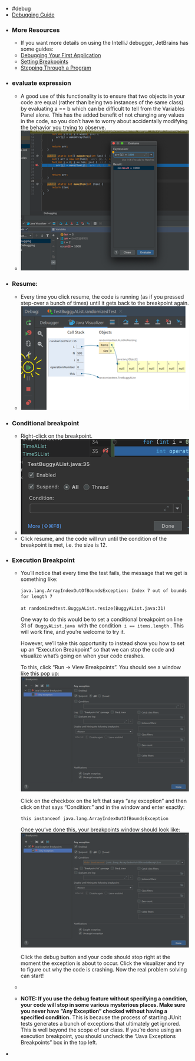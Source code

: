 - #debug
- [Debugging Guide](https://sp21.datastructur.es/materials/guides/debugging-guide.html)
- ### More Resources
	- If you want more details on using the IntelliJ debugger, JetBrains has some guides:
	- [Debugging Your First Application](https://www.jetbrains.com/help/idea/debugging-your-first-java-application.html)
	- [Setting Breakpoints](https://www.jetbrains.com/help/idea/using-breakpoints.html)
	- [Stepping Through a Program](https://www.jetbrains.com/help/idea/stepping-through-the-program.html)
- ### evaluate expression
	- A good use of this functionality is to ensure that two objects in your code are equal (rather than being two instances of the same class) by evaluating a == b which can be difficult to tell from the Variables Panel alone. This has the added benefit of not changing any values in the code, so you don’t have to worry about accidentally modifying the behavior you trying to observe.
	- ![image.png](../assets/image_1667780242407_0.png)
- ### Resume:
	- Every time you click resume, the code is running (as if you pressed step-over a bunch of times) until it gets back to the breakpoint again.
	- ![image.png](../assets/image_1668398330009_0.png)
- ### Conditional breakpoint
	- Right-click on the breakpoint.
	- ![image.png](../assets/image_1668399239187_0.png)
	- Click resume, and the code will run until the condition of the breakpoint is met, i.e. the size is 12.
- ### Execution Breakpoint
	- You’ll notice that every time the test fails, the message that we get is something like:
	  
	  ```
	  java.lang.ArrayIndexOutOfBoundsException: Index 7 out of bounds for length 7
	  
	  at randomizedtest.BuggyAList.resize(BuggyAList.java:31)
	  ```
	  
	  One way to do this would be to set a conditional breakpoint on line 31 of  `BuggyAList.java`  with the condition  `i == items.length` . This will work fine, and you’re welcome to try it.
	  
	  However, we’ll take this opportunity to instead show you how to set up an “Execution Breakpoint” so that we can stop the code and visualize what’s going on when your code crashes.
	  
	  To this, click “Run -> View Breakpoints”. You should see a window like this pop up:
	  ![image.png](../assets/image_1668401457986_0.png) 
	  
	  Click on the checkbox on the left that says “any exception” and then click on that says “Condition:” and in the window and enter exactly:
	  
	  ```
	  this instanceof java.lang.ArrayIndexOutOfBoundsException
	  ```
	  
	  Once you’ve done this, your breakpoints window should look like:
	  ![image.png](../assets/image_1668401482996_0.png) 
	  
	  Click the debug button and your code should stop right at the moment the exception is about to occur. Click the visualizer and try to figure out why the code is crashing. Now the real problem solving can start!
	-
	- **NOTE: If you use the debug feature without specifying a condition, your code will stop in some various mysterious places. Make sure you never have “Any Exception” checked without having a specified condition.** This is because the process of starting JUnit tests generates a bunch of exceptions that ultimately get ignored. This is well beyond the scope of our class. If you’re done using an execution breakpoint, you should uncheck the “Java Exceptions Breakpoints” box in the top left.
-